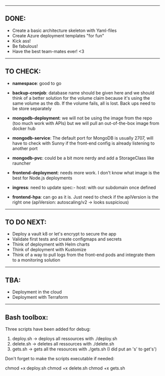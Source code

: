 ________________________________________
DONE:
----------------------------------------

- Create a basic architecture skeleton with Yaml-files
- Create Azure deployment templates "for fun"
- Kick ass!
- Be fabulous!
- Have the best team-mates ever! <3
________________________________________
TO CHECK:
----------------------------------------

- **namespace**: good to go

- **backup-cronjob**: database name should be given here and we should think of a better solution for the volume claim because it's using the same volume as the db. If the volume fails, all is lost. Back ups need to be store separately

- **mongodb-deployment**: we will not be using the image from the repo (too much work with APIs) but we will pull an out-of-the-box image from docker hub
- **mongodb-service**: The default port for MongoDB is usually 2707, will have to check with Sunny if the front-end config is already listening to another port
- **mongodb-pvc**: could be a bit more nerdy and add a StorageClass like rauncher

- **frontend-deployment**:  needs more work. I don't know what image is the best for Node.js deployments

- **ingress**: need to update spec:- host: with our subdomain once defined

- **frontend-hpa**: can go as it is. Just need to check if the apiVersion is the right one (apiVersion: autoscaling/v2 -> looks suspicious)

________________________________________
TO DO NEXT:
----------------------------------------

- Deploy a vault k8 or let's encrypt to secure the app
- Validate first tests and create configmaps and secrets
- Think of deployment with Helm charts
- Think of deployment with Kustomize 
- Think of a way to pull logs from the front-end pods and integrate them to a monitoring solution
________________________________________
TBA:
----------------------------------------
- Deployment in the cloud
- Deployment with Terraform
________________________________________
**Bash toolbox:**
----------------------------------------

Three scripts have been added for debug:
1. deploy.sh    -> deploys all ressources with ./deploy.sh
2. delete.sh    -> deletes all ressources with ./delete.sh
3. gets.sh      -> gets all the resources with ./gets.sh   (I did put an 's' to get's')

Don't forget to make the scripts executable if needed:

chmod +x deploy.sh
chmod +x delete.sh
chmod +x gets.sh


